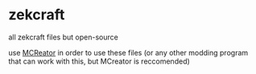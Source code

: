# zekcraft

all zekcraft files but open-source

use [MCReator](https://mcreator.net/) in order to use these files (or any other modding program that can work with this, but MCreator is reccomended)
